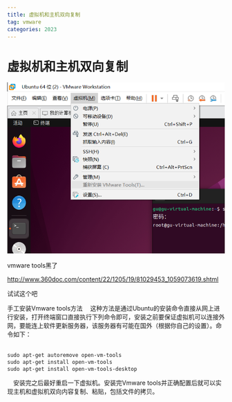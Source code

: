 ```yaml
---
title: 虚拟机和主机双向复制
tag: vmware
categories: 2023
---
```

#  虚拟机和主机双向复制
<!-- more -->
![1678724223117](/images/虚拟机主机/1.png)

vmware tools黑了

http://www.360doc.com/content/22/1205/19/81029453_1059073619.shtml

试试这个吧

手工安装Vmware tools方法
 这种方法是通过Ubuntu的安装命令直接从网上进行安装，打开终端窗口直接执行下列命令即可，安装之前要保证虚拟机可以连接外网，要能连上软件更新服务器，该服务器有可能在国外（根据你自己的设置）。命令如下：

```

sudo apt-get autoremove open-vm-tools
sudo apt-get install open-vm-tools
sudo apt-get install open-vm-tools-desktop
```

 安装完之后最好重启一下虚拟机。安装完Vmware tools并正确配置后就可以实现主机和虚拟机双向内容复制、粘贴，包括文件的拷贝。